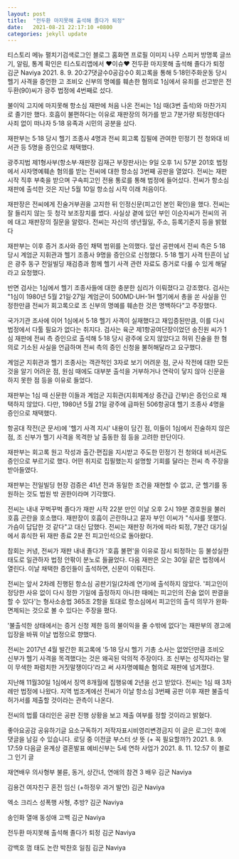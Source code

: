 ```yaml
---
layout: post
title:  "전두환 마지못해 출석해 졸다가 퇴정"
date:   2021-08-21 22:17:10 +0800
categories: jekyll update
---
```

티스토리 메뉴 펼치기검색로그인
블로그 홈화면
프로필 이미지
나무 스피커
방명록
글쓰기, 알림, 통계 확인은 티스토리앱에서
♥이슈♥
전두환 마지못해 출석해 졸다가 퇴정
김군 Naviya
2021. 8. 9. 20:27댓글수0공감수0
회고록을 통해 5·18민주화운동 당시 헬기 사격을 증언한 고 조비오 신부의 명예를 훼손한 혐의로 1심에서 유죄를 선고받은 전두환(90)씨가 광주 법정에 4번째로 섰다.

 

불이익 고지에 마지못해 항소심 재판에 처음 나온 전씨는 1심 때(3번 출석)와 마찬가지로 졸기만 했다. 호흡이 불편하다는 이유로 재판장의 허가를 받고 7분가량 퇴정한데다 사죄 없이 떠나자 5·18 유족과 시민의 공분을 샀다.

 




 

재판부는 5·18 당시 헬기 조종사 4명과 전씨 회고록 집필에 관여한 민정기 전 청와대 비서관 등 5명을 증인으로 채택했다.

 

광주지법 제1형사부(항소부·재판장 김재근 부장판사)는 9일 오후 1시 57분 201호 법정에서 사자명예훼손 혐의를 받는 전씨에 대한 항소심 3번째 공판을 열었다. 전씨는 재판 시작 직후 부축을 받으며 구속피고인 전용 통로를 통해 법정에 들어섰다. 전씨가 항소심 재판에 출석한 것은 지난 5월 10일 항소심 시작 이래 처음이다.

 




 

재판장은 전씨에게 진술거부권을 고지한 뒤 인정신문(피고인 본인 확인)을 했다. 전씨는 잘 들리지 않는 듯 청각 보조장치를 썼다. 사실상 곁에 있던 부인 이순자씨가 전씨의 귀에 대고 재판장의 질문을 알렸다. 전씨는 자신의 생년월일, 주소, 등록기준지 등을 밝혔다

 

재판부는 이후 증거 조사와 증인 채택 범위를 논의했다. 앞선 공판에서 전씨 측은 5·18 당시 계엄군 지휘관과 헬기 조종사 9명을 증인으로 신청했다. 5·18 헬기 사격 탄흔이 남은 광주 동구 전일빌딩 재검증과 함께 헬기 사격 관련 자료도 증거로 다룰 수 있게 해달라고 요청했다.

 




 

반면 검사는 1심에서 헬기 조종사들에 대한 충분한 심리가 이뤄졌다고 강조했다. 검사는 "1심이 1980년 5월 21일·27일 계엄군이 500MD·UH-1H 헬기에서 총을 쏜 사실을 인정한만큼 전씨가 회고록으로 조 신부의 명예를 훼손한 것은 명백하다"고 주장했다.

 

국가기관 조사에 이어 1심에서 5·18 헬기 사격이 실재했다고 재입증된만큼, 이를 다시 법정에서 다툴 필요가 없다는 취지다. 검사는 육군 제1항공여단장이었던 송진원 씨가 1심 재판에 전씨 측 증인으로 출석해 5·18 당시 광주에 오지 않았다고 허위 진술을 한 혐의로 기소된 사실을 언급하며 전씨 측의 증인 신청을 불허해달라고 요구했다.

 




 

계엄군 지휘관과 헬기 조종사는 객관적인 3자로 보기 어려운 점, 군사 작전에 대한 모든 것을 알기 어려운 점, 원심 때에도 대부분 출석을 거부하거나 연락이 닿지 않아 신문을 하지 못한 점 등을 이유로 들었다.

 

재판부는 1심 때 신문한 이들과 계엄군 지휘관(지휘체계상 중간급 간부)은 증인으로 채택하지 않았다. 다만, 1980년 5월 21일 광주에 급파된 506항공대 헬기 조종사 4명을 증인으로 채택했다.

 




 

항공대 작전(군 문서)에 '헬기 사격 지시' 내용이 담긴 점, 이들이 1심에서 진술하지 않은 점, 조 신부가 헬기 사격을 목격한 날 출동한 점 등을 고려한 판단이다.

 

재판부는 회고록 원고 작성과 출간·편집을 지시받고 주도한 민정기 전 청와대 비서관도 증인으로 부르기로 했다. 어떤 취지로 집필했는지 설명할 기회를 달라는 전씨 측 주장을 받아들였다.

 




 

재판부는 전일빌딩 현장 검증은 41년 전과 동일한 조건을 재현할 수 없고, 군 헬기를 동원하는 것도 법원 밖 권한이라며 기각했다.

 

전씨는 내내 꾸벅꾸벅 졸다가 재판 시작 22분 만인 이날 오후 2시 19분 경호원을 불러 호흡 곤란을 호소했다. 재판장이 호흡이 곤란하냐고 묻자 부인 이씨가 "식사를 못했다. 가슴이 답답한 것 같다"고 대신 답했다. 전씨는 재판장 허가에 따라 퇴정, 7분간 대기실에서 휴식한 뒤 재판 종료 2분 전 피고인석으로 돌아왔다.

 




 

참회는 커녕, 전씨가 재판 내내 졸다가 '호흡 불편'을 이유로 잠시 퇴정하는 등 불성실한 태도로 일관하자 법정 안팎이 분노로 들끓었다. 다음 재판은 오는 30일 같은 법정에서 열린다. 이날 채택한 증인들이 출석하면, 신문이 이뤄진다.

 

전씨는 앞서 2차례 진행된 항소심 공판기일(2차례 연기)에 출석하지 않았다. '피고인이 정당한 사유 없이 다시 정한 기일에 출정하지 아니한 때에는 피고인의 진술 없이 판결을 할 수 있다'는 형사소송법 365조 2항을 토대로 항소심에서 피고인의 출석 의무가 완화·면제되는 것으로 볼 수 있다는 주장을 폈다.

 




 

'불출석한 상태에서는 증거 신청 제한 등의 불이익을 줄 수밖에 없다'는 재판부의 경고에 입장을 바꿔 이날 법정으로 향했다.

 

전씨는 2017년 4월 발간한 회고록에 '5·18 당시 헬기 기총 소사는 없었던만큼 조비오 신부가 헬기 사격을 목격했다는 것은 왜곡된 악의적 주장이다. 조 신부는 성직자라는 말이 무색한 파렴치한 거짓말쟁이다'라고 써 사자명예훼손 혐의로 재판에 넘겨졌다.

 

지난해 11월30일 1심에서 징역 8개월에 집행유예 2년을 선고 받았다. 전씨는 1심 때 3차례만 법정에 나왔다. 지역 법조계에선 전씨가 이날 항소심 3번째 공판 이후 재판 불출석 허가서를 제출할 것이라는 관측이 나온다.

 

전씨의 법률 대리인은 공판 진행 상황을 보고 제출 여부를 정할 것이라고 밝혔다.


좋아요공감
공유하기글 요소구독하기
저작자표시비영리변경금지
이 글은 로그인 후에 댓글을 남길 수 있습니다.
로딩 중
이전글
부스터 샷 뜻 (+ 꼭 필요할까?)
2021. 8. 9. 17:59
다음글
윤계상 결혼발표 예비신부는 5세 연하 사업가
2021. 8. 11. 12:57
이 블로그 인기 글

재연배우 의사형부 불륜, 동거, 상간녀, 연애의 참견 3 배우
김군 Naviya

김용건 여자친구 혼전 임신 (+하정우 과거 발언)
김군 Naviya

엑소 크리스 성폭행 사형, 추방?
김군 Naviya

송인화 열애 동성애 고백
김군 Naviya

전두환 마지못해 출석해 졸다가 퇴정
김군 Naviya

강백호 껌 태도 논란 박찬호 일침
김군 Naviya